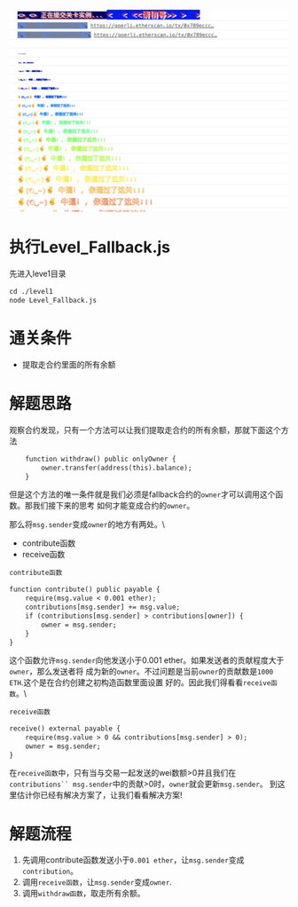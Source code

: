 ![](./Level_Success.png)
# 执行Level_Fallback.js
先进入leve1目录
```shell
cd ./level1
node Level_Fallback.js
```

# 通关条件
* 提取走合约里面的所有余额

# 解题思路

观察合约发现，只有一个方法可以让我们提取走合约的所有余额，那就下面这个方法
```shell
    function withdraw() public onlyOwner {
        owner.transfer(address(this).balance);
    }
```
但是这个方法的唯一条件就是我们必须是fallback合约的`owner`才可以调用这个函数。那我们接下来的思考
如何才能变成合约的`owner`。

那么将`msg.sender`变成`owner`的地方有两处。\

* contribute函数
* receive函数

`contribute函数`
```shell
function contribute() public payable {
    require(msg.value < 0.001 ether);
    contributions[msg.sender] += msg.value;
    if (contributions[msg.sender] > contributions[owner]) {
        owner = msg.sender;
    }
}
```
这个函数允许`msg.sender`向他发送小于0.001 ether。如果发送者的贡献程度大于`owner`，那么发送者将
成为新的`owner`。不过问题是当前`owner`的贡献数是`1000 ETH`.这个是在合约创建之初构造函数里面设置
好的。因此我们得看看`receive函数`。\

`receive函数`
```shell
receive() external payable {
    require(msg.value > 0 && contributions[msg.sender] > 0);
    owner = msg.sender;
}
```
在`receive函数`中，只有当与交易一起发送的wei数额>0并且我们在`contributions`` msg.sender`中的贡献>0时，`owner`就会更新`msg.sender`。
到这里估计你已经有解决方案了，让我们看看解决方案!

# 解题流程
1. 先调用contribute函数发送小于`0.001 ether`，让`msg.sender`变成`contribution`。
2. 调用`receive函数`，让`msg.sender`变成`owner`.
3. 调用`withdraw函数`，取走所有余额。

